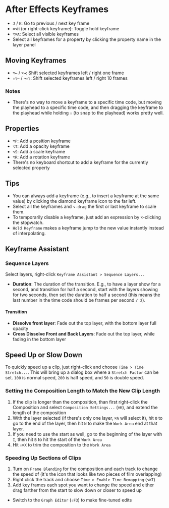 # After Effects Keyframes

- `J` / `K`: Go to previous / next key frame
- `⌘⌥H` (or right-click keyframe): Toggle hold keyframe
- `⌥⌘A`: Select all visible keyframes
- Select all keyframes for a property by clicking the property name in the layer panel

## Moving Keyframes

- `⌥←` / `⌥→`: Shift selected keyframes left / right one frame
- `⇧⌥←` / `→⇧⌥`: Shift selected keyframes left / right 10 frames

### Notes

- There's no way to move a keyframe to a specific time code, but moving the playhead to a specific time code, and then dragging the keyframe to the playhead while holding `⇧` (to snap to the playhead) works pretty well.

## Properties

- `⌥P`: Add a position keyframe
- `⌥T`: Add a opacity keyframe
- `⌥S`: Add a scale keyframe
- `⌥R`: Add a rotation keyframe
- There's no keyboard shortcut to add a keyframe for the currently selected property

## Tips

- You can always add a keyframe (e.g., to insert a keyframe at the same value) by clicking the diamond keyframe icon to the far left.
- Select all the keyframes and `⌥-drag` the first or last keyframe to scale them.
- To temporarily disable a keyframe, just add an expression by `⌥`-clicking the stopwatch.
- `Hold Keyframe` makes a keyframe jump to the new value instantly instead of interpolating.

## Keyframe Assistant

### Sequence Layers

Select layers, right-click `Keyframe Assistant > Sequence Layers...`

- **Duration**: The duration of the transition. E.g., to have a layer show for a second, and transition for half a second, start with the layers showing for two seconds, then set the duration to half a second (this means the last number in the time code should be frames per second `/ 2`).

#### Transition

- **Dissolve front layer**: Fade out the top layer, with the bottom layer full opacity
- **Cross Dissolve Front and Back Layers**: Fade out the top layer, while fading in the bottom layer

## Speed Up or Slow Down

To quickly speed up a clip, just right-click and choose `Time > Time Stretch...`. This will bring up a dialog box where a `Stretch Factor` can be set. `100` is normal speed, `200` is half speed, and `50` is double speed.

### Setting the Composition Length to Match the New Clip Length

1. If the clip is longer than the composition, than first right-click the Composition and select `Composition Settings...` (`⌘K`), and extend the length of the composition
1. With the layer selected (if there's only one layer, `⌘A` will select it), hit `O` to go to the end of the layer, then hit `N` to make the `Work Area` end at that layer.
2. If you need to use the start as well, go to the beginning of the layer with `I`, then hit `B` to hit the start of the `Work Area`
3. Hit `⇧⌘X` to trim the composition to the `Work Area`


### Speeding Up Sections of Clips

1. Turn on `Frame Blending` for the composition and each track to change the speed of (it's the icon that looks like two pieces of film overlapping)
2. Right click the track and choose `Time > Enable Time Remapping` (`⌥⌘T`)
3. Add key frames each spot you want to change the speed and either drag farther from the start to slow down or closer to speed up

- Switch to the `Graph Editor` (`⇧F3`) to make fine-tuned edits
